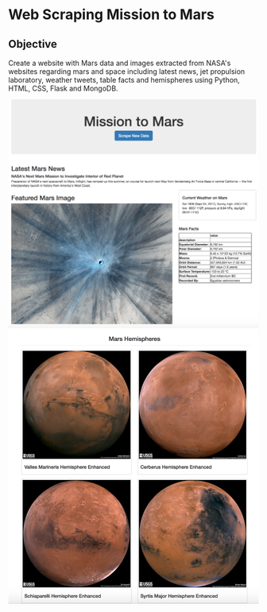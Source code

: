 # Web Scraping Mission to Mars
## Objective
Create a website with Mars data and images extracted from NASA's websites regarding mars and space including latest news, jet propulsion laboratory, weather tweets, table facts and hemispheres using Python, HTML, CSS, Flask and MongoDB. 

![final_app_part1.png](Images/final_app_part1.png)
![final_app_part2.png](Images/final_app_part2.png)
